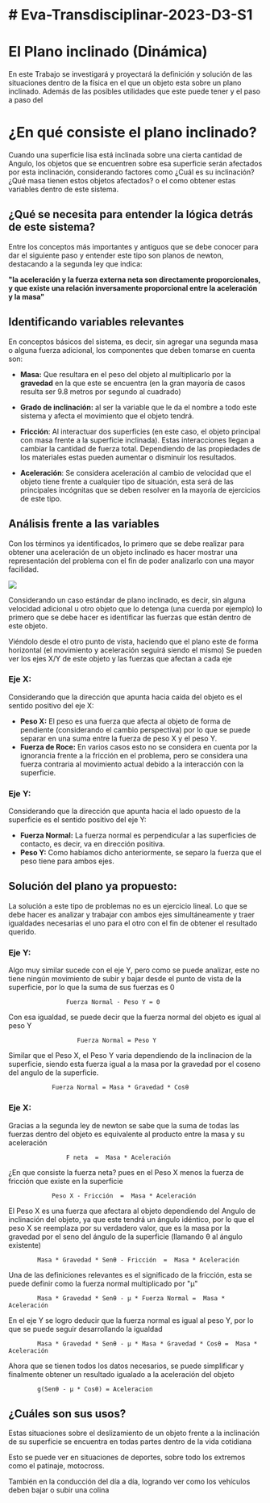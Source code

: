# # Eva-Transdisciplinar-2023-D3-S1

# El Plano inclinado (Dinámica)

En este Trabajo se investigará y proyectará la definición y solución de las situaciones dentro de la física en el que un objeto esta sobre un plano inclinado. Además de las posibles utilidades que este puede tener y el paso a paso del

# ¿En qué consiste el plano inclinado?

Cuando una superficie lisa está inclinada sobre una cierta cantidad de Angulo, los objetos que se encuentren sobre esa superficie serán afectados por esta inclinación, considerando factores como ¿Cuál es su inclinación? ¿Qué masa tienen estos objetos afectados? o el como obtener estas variables dentro de este sistema.

## ¿Qué se necesita para entender la lógica detrás de este sistema?

Entre los conceptos más importantes y antiguos que se debe conocer para dar el siguiente paso y entender este tipo son planos de newton, destacando a la segunda ley que indica:

**"la aceleración y la fuerza externa neta son directamente proporcionales, y que existe una relación inversamente proporcional entre la aceleración y la masa"**

## Identificando variables relevantes

En conceptos básicos del sistema, es decir, sin agregar una segunda masa o alguna fuerza adicional, los componentes que deben tomarse en cuenta son:

- **Masa:**  Que resultara en el peso del objeto al multiplicarlo por la **gravedad** en la que este se encuentra (en la gran mayoría de casos resulta ser 9.8 metros por segundo al cuadrado)

- **Grado de inclinación:**  al ser la variable que le da el nombre a todo este sistema y afecta el movimiento que el objeto tendrá.

- **Fricción**: Al interactuar dos superficies (en este caso, el objeto principal con masa frente a la superficie inclinada). Estas interacciones llegan a cambiar la cantidad de fuerza total. Dependiendo de las propiedades de los materiales estas pueden aumentar o disminuir los resultados.

- **Aceleración**: Se considera aceleración al cambio de velocidad que el objeto tiene frente a cualquier tipo de situación, esta será de las principales incógnitas que se deben resolver en la mayoría de ejercicios de este tipo.

## Análisis frente a las variables
Con los términos ya identificados, lo primero que se debe realizar para obtener una aceleración de un objeto inclinado es hacer mostrar una representación del problema con el fin de poder analizarlo con una mayor facilidad.

![](https://cdn.kastatic.org/ka-perseus-images/1f848b6e7e25a2bc5d506b89a31434fda1d531ca.png)

Considerando un caso estándar de plano inclinado, es decir, sin alguna velocidad adicional u otro objeto que lo detenga (una cuerda por ejemplo) lo primero que se debe hacer es identificar las fuerzas que están dentro de este objeto.

Viéndolo desde el otro punto de vista, haciendo que el plano este de forma horizontal (el movimiento y aceleración seguirá siendo el mismo) Se pueden ver los ejes X/Y de este objeto y las fuerzas que afectan a cada eje

### Eje X:
Considerando que la dirección que apunta hacia caída del objeto es el sentido positivo del eje X:
- **Peso X:** El peso es una fuerza que afecta al objeto de forma de pendiente (considerando el cambio perspectiva) por lo que se puede separar en una suma entre la fuerza de peso X y el peso Y.
- **Fuerza de Roce:** En varios casos esto no se considera en cuenta por la ignorancia frente a la fricción en el problema, pero se considera una fuerza contraria al movimiento actual debido a la interacción con la superficie.

### Eje Y:
Considerando que la dirección que apunta hacia el lado opuesto de la superficie es el sentido positivo del eje Y:
- **Fuerza Normal:** La fuerza normal es perpendicular a las superficies de contacto, es decir, va en dirección positiva.
- **Peso Y:** Como habíamos dicho anteriormente, se separo la fuerza que el peso tiene para ambos ejes.

## Solución del plano ya propuesto:
La solución a este tipo de problemas no es un ejercicio lineal. Lo que se debe hacer es analizar y trabajar con ambos ejes simultáneamente y traer igualdades necesarias el uno para el otro con el fin de obtener el resultado querido.

### Eje Y:
Algo muy similar sucede con el eje Y, pero como se puede analizar, este no tiene ningún movimiento de subir y bajar desde el punto de vista de la superficie, por lo que la suma de sus fuerzas es 0

					Fuerza Normal - Peso Y = 0
   
Con esa igualdad, se puede decir que la fuerza normal del objeto es igual al peso Y

					   Fuerza Normal = Peso Y

Similar que el Peso X, el Peso Y varia dependiendo de la inclinacion de la superficie, siendo esta fuerza igual a la masa por la gravedad por el coseno del angulo de la superficie.

		      	Fuerza Normal = Masa * Gravedad * Cosθ
		      	
### Eje X:
Gracias a la segunda ley de newton se sabe que la suma de todas las fuerzas dentro del objeto es equivalente al producto entre la masa y su aceleración

					F neta  =  Masa * Aceleración


¿En que consiste la fuerza neta? pues en el Peso X menos la fuerza de fricción que existe en la superficie

				Peso X - Fricción  =  Masa * Aceleración
		
		
El Peso X es una fuerza que afectara al objeto dependiendo del Angulo de inclinación del objeto, ya que este tendrá un ángulo idéntico, por lo que el peso X se reemplaza por su verdadero valor, que es la masa por la gravedad por el seno del ángulo de la superficie (llamando θ al ángulo existente)

			Masa * Gravedad * Senθ - Fricción  =  Masa * Aceleración


Una de las definiciones relevantes es el significado de la fricción, esta se puede definir como la fuerza normal multiplicado por "μ"

			Masa * Gravedad * Senθ - μ * Fuerza Normal =  Masa * Aceleración


En el eje Y se logro deducir que la fuerza normal es igual al peso Y, por lo que se puede seguir desarrollando la igualdad

			Masa * Gravedad * Senθ - μ * Masa * Gravedad * Cosθ =  Masa * Aceleración


Ahora que se tienen todos los datos necesarios, se puede simplificar y finalmente obtener un resultado igualado a la aceleración del objeto

			g(Senθ - μ * Cosθ) = Aceleracion


## ¿Cuáles son sus usos?

Estas situaciones sobre el deslizamiento de un objeto frente a la inclinación de su superficie se encuentra en todas partes dentro de la vida cotidiana

Esto se puede ver en situaciones de deportes, sobre todo los extremos como el patinaje, motocross.

También en la conducción del día a día, logrando ver como los vehículos deben bajar o subir una colina
